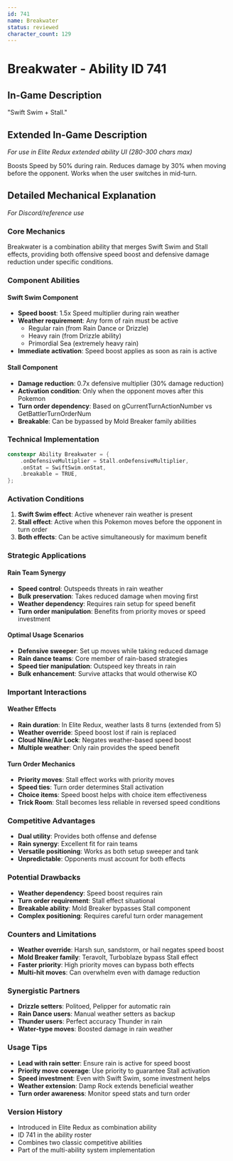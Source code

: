 ```yaml
---
id: 741
name: Breakwater
status: reviewed
character_count: 129
---
```


# Breakwater - Ability ID 741

## In-Game Description
"Swift Swim + Stall."

## Extended In-Game Description
*For use in Elite Redux extended ability UI (280-300 chars max)*

Boosts Speed by 50% during rain. Reduces damage by 30% when moving before the opponent. Works when the user switches in mid-turn. 

## Detailed Mechanical Explanation
*For Discord/reference use*

### Core Mechanics
Breakwater is a combination ability that merges Swift Swim and Stall effects, providing both offensive speed boost and defensive damage reduction under specific conditions.

### Component Abilities

#### Swift Swim Component
- **Speed boost**: 1.5x Speed multiplier during rain weather
- **Weather requirement**: Any form of rain must be active
  - Regular rain (from Rain Dance or Drizzle)
  - Heavy rain (from Drizzle ability)
  - Primordial Sea (extremely heavy rain)
- **Immediate activation**: Speed boost applies as soon as rain is active

#### Stall Component  
- **Damage reduction**: 0.7x defensive multiplier (30% damage reduction)
- **Activation condition**: Only when the opponent moves after this Pokemon
- **Turn order dependency**: Based on gCurrentTurnActionNumber vs GetBattlerTurnOrderNum
- **Breakable**: Can be bypassed by Mold Breaker family abilities

### Technical Implementation
```c
constexpr Ability Breakwater = {
    .onDefensiveMultiplier = Stall.onDefensiveMultiplier,
    .onStat = SwiftSwim.onStat,
    .breakable = TRUE,
};
```

### Activation Conditions
1. **Swift Swim effect**: Active whenever rain weather is present
2. **Stall effect**: Active when this Pokemon moves before the opponent in turn order
3. **Both effects**: Can be active simultaneously for maximum benefit

### Strategic Applications

#### Rain Team Synergy
- **Speed control**: Outspeeds threats in rain weather
- **Bulk preservation**: Takes reduced damage when moving first
- **Weather dependency**: Requires rain setup for speed benefit
- **Turn order manipulation**: Benefits from priority moves or speed investment

#### Optimal Usage Scenarios
- **Defensive sweeper**: Set up moves while taking reduced damage
- **Rain dance teams**: Core member of rain-based strategies  
- **Speed tier manipulation**: Outspeed key threats in rain
- **Bulk enhancement**: Survive attacks that would otherwise KO

### Important Interactions

#### Weather Effects
- **Rain duration**: In Elite Redux, weather lasts 8 turns (extended from 5)
- **Weather override**: Speed boost lost if rain is replaced
- **Cloud Nine/Air Lock**: Negates weather-based speed boost
- **Multiple weather**: Only rain provides the speed benefit

#### Turn Order Mechanics
- **Priority moves**: Stall effect works with priority moves
- **Speed ties**: Turn order determines Stall activation
- **Choice items**: Speed boost helps with choice item effectiveness
- **Trick Room**: Stall becomes less reliable in reversed speed conditions

### Competitive Advantages
- **Dual utility**: Provides both offense and defense
- **Rain synergy**: Excellent fit for rain teams
- **Versatile positioning**: Works as both setup sweeper and tank
- **Unpredictable**: Opponents must account for both effects

### Potential Drawbacks  
- **Weather dependency**: Speed boost requires rain
- **Turn order requirement**: Stall effect situational
- **Breakable ability**: Mold Breaker bypasses Stall component
- **Complex positioning**: Requires careful turn order management

### Counters and Limitations
- **Weather override**: Harsh sun, sandstorm, or hail negates speed boost
- **Mold Breaker family**: Teravolt, Turboblaze bypass Stall effect
- **Faster priority**: High priority moves can bypass both effects
- **Multi-hit moves**: Can overwhelm even with damage reduction

### Synergistic Partners
- **Drizzle setters**: Politoed, Pelipper for automatic rain
- **Rain Dance users**: Manual weather setters as backup
- **Thunder users**: Perfect accuracy Thunder in rain
- **Water-type moves**: Boosted damage in rain weather

### Usage Tips
- **Lead with rain setter**: Ensure rain is active for speed boost
- **Priority move coverage**: Use priority to guarantee Stall activation
- **Speed investment**: Even with Swift Swim, some investment helps
- **Weather extension**: Damp Rock extends beneficial weather
- **Turn order awareness**: Monitor speed stats and turn order

### Version History
- Introduced in Elite Redux as combination ability
- ID 741 in the ability roster
- Combines two classic competitive abilities
- Part of the multi-ability system implementation